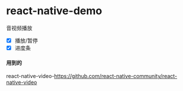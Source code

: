 # react-native-demo

音视频播放
 - [x] 播放/暂停<br/>
 - [x] 进度条<br/>

#### 用到的
react-native-video-https://github.com/react-native-community/react-native-video